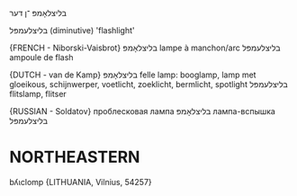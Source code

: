 בליצלאָמפּ
־ן
דער

בליצלעמפּל
(diminutive)
'flashlight'

{FRENCH - Niborski-Vaisbrot}
בליצלאָמפּ 	lampe à manchon/arc
בליצלעמפּל 	ampoule de flash

{DUTCH - van de Kamp}
בליצלאָמפּ
felle lamp: booglamp, lamp met gloeikous, schijnwerper, voetlicht, zoeklicht, bermlicht, spotlight
בליצלעמפּל
flitslamp, flitser

{RUSSIAN - Soldatov}
проблесковая лампа בליצלאָמפּ
лампа-вспышка	בליצלעמפּל

NORTHEASTERN
==============

bʎɩclomp {LITHUANIA, Vilnius, 54257}